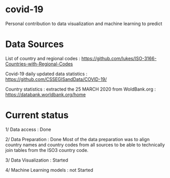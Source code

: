 # covid-19
Personal contribution to data visualization and machine learning to predict

# Data Sources
List of country and regional codes : https://github.com/lukes/ISO-3166-Countries-with-Regional-Codes

Covid-19 daily updated data statistics : https://github.com/CSSEGISandData/COVID-19/

Country statistics : extracted the 25 MARCH 2020 from WoldBank.org : https://databank.worldbank.org/home

# Current status

1/ Data access : Done

2/ Data Preparation : Done
Most of the data preparation was to align country names and country codes from all sources to be able to technically join tables from the ISO3 country code.

3/ Data Visualization : Started

4/ Machine Learning models : not Started

